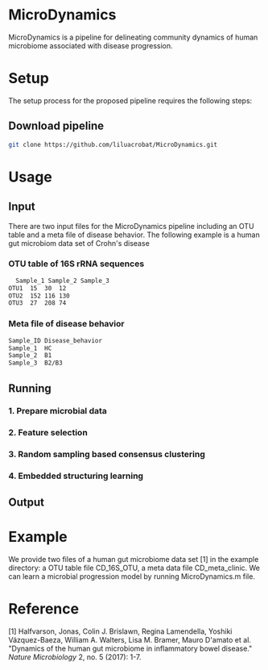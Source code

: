 # MicroDynamics
MicroDynamics is a pipeline for delineating community dynamics of human microbiome associated with disease progression.
# Setup
The setup process for the proposed pipeline requires the following steps:
## Download pipeline
```bash
git clone https://github.com/liluacrobat/MicroDynamics.git
```
# Usage
## Input
There are two input files for the MicroDynamics pipeline including an OTU table and a meta file of disease behavior. The following example is a human gut microbiom data set of Crohn's disease
### OTU table of 16S rRNA sequences
```bash
  Sample_1 Sample_2 Sample_3
OTU1  15  30  12
OTU2  152 116 130
OTU3  27  208 74
```
### Meta file of disease behavior
```bash
Sample_ID Disease_behavior
Sample_1  HC
Sample_2  B1
Sample_3  B2/B3
```

## Running
### 1. Prepare microbial data

### 2. Feature selection

### 3. Random sampling based consensus clustering

### 4. Embedded structuring learning

## Output

# Example
We provide two files of a human gut microbiome data set [1] in the example directory: a OTU table file CD_16S_OTU, a meta data file CD_meta_clinic. We can learn a microbial progression model by running MicroDynamics.m file.

# Reference
[1] Halfvarson, Jonas, Colin J. Brislawn, Regina Lamendella, Yoshiki Vázquez-Baeza, William A. Walters, Lisa M. Bramer, Mauro D'amato et al. "Dynamics of the human gut microbiome in inflammatory bowel disease." *Nature Microbiology* 2, no. 5 (2017): 1-7.
